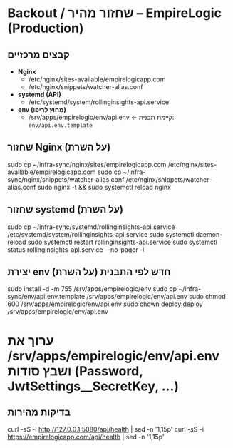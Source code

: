 # Backout / שחזור מהיר – EmpireLogic (Production)

## קבצים מרכזיים
- **Nginx**
  - /etc/nginx/sites-available/empirelogicapp.com
  - /etc/nginx/snippets/watcher-alias.conf
- **systemd (API)**
  - /etc/systemd/system/rollinginsights-api.service
- **env (מחוץ לריפו)**
  - /srv/apps/empirelogic/env/api.env   ← קיימת תבנית: `env/api.env.template`

## שחזור Nginx (על השרת)
sudo cp ~/infra-sync/nginx/sites/empirelogicapp.com /etc/nginx/sites-available/empirelogicapp.com
sudo cp ~/infra-sync/nginx/snippets/watcher-alias.conf /etc/nginx/snippets/watcher-alias.conf
sudo nginx -t && sudo systemctl reload nginx

## שחזור systemd (על השרת)
sudo cp ~/infra-sync/systemd/rollinginsights-api.service /etc/systemd/system/rollinginsights-api.service
sudo systemctl daemon-reload
sudo systemctl restart rollinginsights-api.service
sudo systemctl status rollinginsights-api.service --no-pager -l

## יצירת env חדש לפי התבנית (על השרת)
sudo install -d -m 755 /srv/apps/empirelogic/env
sudo cp ~/infra-sync/env/api.env.template /srv/apps/empirelogic/env/api.env
sudo chmod 600 /srv/apps/empirelogic/env/api.env
sudo chown deploy:deploy /srv/apps/empirelogic/env/api.env
# ערוך את /srv/apps/empirelogic/env/api.env ושבץ סודות (Password, JwtSettings__SecretKey, ...)

## בדיקות מהירות
curl -sS -i http://127.0.0.1:5080/api/health | sed -n '1,15p'
curl -sS -i https://empirelogicapp.com/api/health | sed -n '1,15p'
